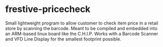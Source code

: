 # frestive-pricecheck

Small lightweight program to allow customer to check item price in a retail store by scanning the barcode.
Meant to be compiled and embedded into an ARM-based linux board like the C.H.I.P.
Works with a Barcode Scanner and VFD Line Display for the smallest footprint possible.
